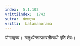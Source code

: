 ```yaml
---
index:  5.1.102
vrittiindex:  1743
sutra:  योगाद्यच्च
vritti:  balamanorama 
---
```


योगाद्यच्च। `चतुर्थ्यन्तात्प्रभवतीत्यर्थे' इति शेषः। 

